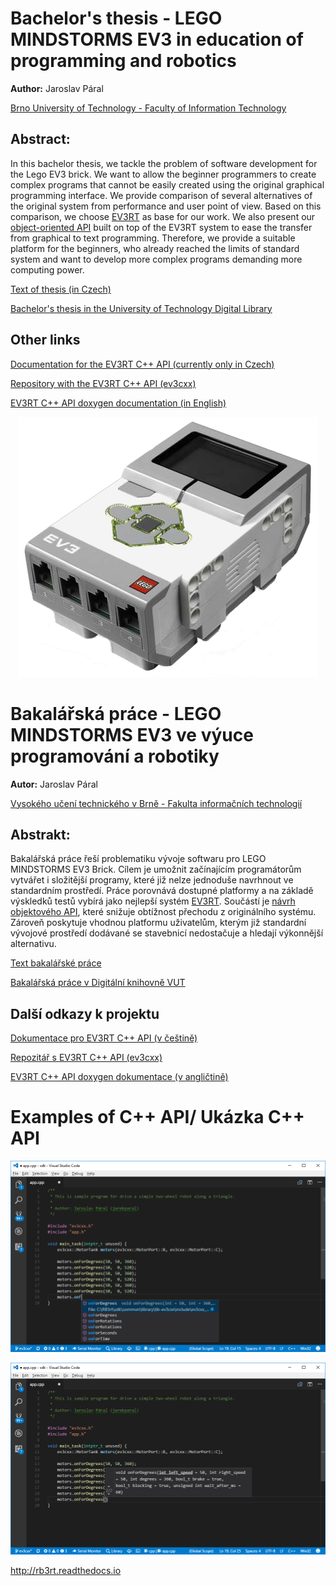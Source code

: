# Bachelor's thesis - LEGO MINDSTORMS EV3 in education of programming and robotics

**Author:** Jaroslav Páral 

[Brno University of Technology - Faculty of Information Technology](http://www.fit.vutbr.cz/)

## Abstract: 
In this bachelor thesis, we tackle the problem of software development for the Lego EV3 brick. We want to allow the beginner programmers to create complex programs that cannot be easily created using the original graphical programming interface. We provide comparison of several alternatives of the original system from performance and user point of view. Based on this comparison, we choose [EV3RT](http://ev3rt-git.github.io) as base for our work. We also present our [object-oriented API](https://roboticsbrno.github.io/RB-ev3rt-hrp2-sdk/ev3rt-doc-cxx-api-en/namespaceev3cxx.html) built on top of the EV3RT system to ease the transfer from graphical to text programming. Therefore, we provide a suitable platform for the beginners, who already reached the limits of standard system and want to develop more complex programs demanding more computing power.

[Text of thesis (in Czech)](https://github.com/JarekParal/bcthesis/releases/download/v1.0/bcthesis-Jaroslav-Paral-xparal02.pdf)

[Bachelor's thesis in the University of Technology Digital Library](https://dspace.vutbr.cz/handle/11012/69817?locale-attribute=en)

## Other links

[Documentation for the EV3RT C++ API (currently only in Czech)](http://rb3rt.readthedocs.io)

[Repository with the EV3RT C++ API (ev3cxx)](https://github.com/RoboticsBrno/RB-ev3rt-hrp2-sdk)

[EV3RT C++ API doxygen documentation (in English)](https://roboticsbrno.github.io/RB-ev3rt-hrp2-sdk/ev3rt-doc-cxx-api-en/hierarchy.html)

<p align="center">
  <img src="text/images/lego-mindstorms-ev3-brick.jpg?raw=true" alt="LEGO MINDSTORMS EV3 Brick"/>
</p>

# Bakalářská práce - LEGO MINDSTORMS EV3 ve výuce programování a robotiky

**Autor:** Jaroslav Páral 

[Vysokého učení technického v Brně - Fakulta informačních technologií](http://www.fit.vutbr.cz/.cs)

## Abstrakt: 
Bakalářská práce řeší problematiku vývoje softwaru pro LEGO MINDSTORMS EV3 Brick. Cílem je umožnit začínajícím programátorům vytvářet i složitější programy, které již nelze jednoduše navrhnout ve standardním prostředí. Práce porovnává dostupné platformy a na základě výskledků testů vybírá jako nejlepší systém [EV3RT](http://ev3rt-git.github.io). Součástí je [návrh objektového API](https://roboticsbrno.github.io/RB-ev3rt-hrp2-sdk/ev3rt-doc-cxx-api-en/namespaceev3cxx.html), které snižuje obtížnost přechodu z originálního systému. Zároveň poskytuje vhodnou platformu uživatelům, kterým již standardní vývojové prostředí dodávané se stavebnicí nedostačuje a hledají výkonnější alternativu.

[Text bakalářské práce](https://github.com/JarekParal/bcthesis/releases/download/v1.0/bcthesis-Jaroslav-Paral-xparal02.pdf)

[Bakalářská práce v Digitální knihovně VUT](https://dspace.vutbr.cz/handle/11012/69817?locale-attribute=en)

## Další odkazy k projektu

[Dokumentace pro EV3RT C++ API (v češtině)](http://rb3rt.readthedocs.io)

[Repozitář s EV3RT C++ API (ev3cxx)](https://github.com/RoboticsBrno/RB-ev3rt-hrp2-sdk)

[EV3RT C++ API doxygen dokumentace (v angličtině)](https://roboticsbrno.github.io/RB-ev3rt-hrp2-sdk/ev3rt-doc-cxx-api-en/hierarchy.html)

# Examples of C++ API/ Ukázka C++ API

<p align="center">
  <img src="text/images/visual-studio-code_intellisense-function.png?raw=true" alt="EV3RT C++ API - basic motor functions"/>
</p>

<p align="center">
  <img src="text/images/visual-studio-code_intellisense-param.png?raw=true" alt="EV3RT C++ API - MotorTank::onForDegrees() parameters"/>
</p>

http://rb3rt.readthedocs.io
